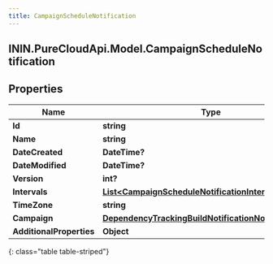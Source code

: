 ```yaml
---
title: CampaignScheduleNotification
---
```

## ININ.PureCloudApi.Model.CampaignScheduleNotification

## Properties

|Name | Type | Description | Notes|
|------------ | ------------- | ------------- | -------------|
| **Id** | **string** |  | [optional] |
| **Name** | **string** |  | [optional] |
| **DateCreated** | **DateTime?** |  | [optional] |
| **DateModified** | **DateTime?** |  | [optional] |
| **Version** | **int?** |  | [optional] |
| **Intervals** | [**List&lt;CampaignScheduleNotificationIntervals&gt;**](CampaignScheduleNotificationIntervals.html) |  | [optional] |
| **TimeZone** | **string** |  | [optional] |
| **Campaign** | [**DependencyTrackingBuildNotificationNotificationUser**](DependencyTrackingBuildNotificationNotificationUser.html) |  | [optional] |
| **AdditionalProperties** | **Object** |  | [optional] |
{: class="table table-striped"}


